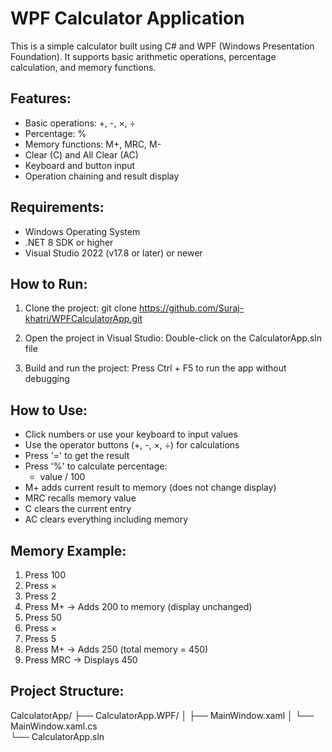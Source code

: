 WPF Calculator Application
==========================

This is a simple calculator built using C# and WPF (Windows Presentation Foundation).
It supports basic arithmetic operations, percentage calculation, and memory functions.

Features:
---------
- Basic operations: +, -, ×, ÷
- Percentage: %
- Memory functions: M+, MRC, M-
- Clear (C) and All Clear (AC)
- Keyboard and button input
- Operation chaining and result display

Requirements:
-------------
- Windows Operating System
- .NET 8 SDK or higher
- Visual Studio 2022 (v17.8 or later) or newer

How to Run:
-----------
1. Clone the project:
   git clone https://github.com/Suraj-khatri/WPFCalculatorApp.git

2. Open the project in Visual Studio:
   Double-click on the CalculatorApp.sln file

3. Build and run the project:
   Press Ctrl + F5 to run the app without debugging

How to Use:
-----------
- Click numbers or use your keyboard to input values
- Use the operator buttons (+, -, ×, ÷) for calculations
- Press '=' to get the result
- Press '%' to calculate percentage:
  - value / 100
- M+ adds current result to memory (does not change display)
- MRC recalls memory value
- C clears the current entry
- AC clears everything including memory

Memory Example:
---------------
1. Press 100
2. Press ×
3. Press 2
4. Press M+  → Adds 200 to memory (display unchanged)
5. Press 50
6. Press ×
7. Press 5
8. Press M+  → Adds 250 (total memory = 450)
9. Press MRC → Displays 450

Project Structure:
-----------------
CalculatorApp/
├── CalculatorApp.WPF/
│   ├── MainWindow.xaml
│   └── MainWindow.xaml.cs   
└── CalculatorApp.sln
